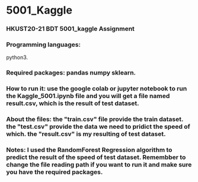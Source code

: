 # 5001_Kaggle
### HKUST20-21 BDT 5001_kaggle Assignment


### Programming languages:
python3.
### Required packages: pandas numpy sklearn.
### How to run it: use the google colab or jupyter notebook to run the Kaggle_5001.ipynb file and you will get a file named result.csv, which is the result of test dataset.
### About the files: the "train.csv" file provide the train dataset. the "test.csv" provide the data we need to pridict the speed of which. the "result.csv" is my resulting of test dataset.
### Notes: I used the RandomForest Regression algorithm to predict the result of the speed of test dataset. Remembber to change the file reading path if you want to run it and make sure you have the required packages.
